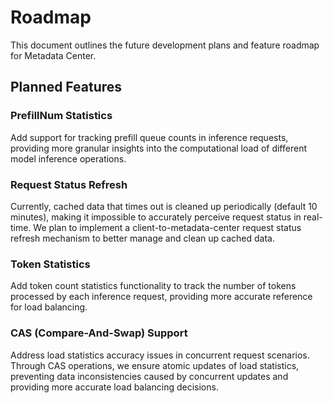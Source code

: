 # Roadmap

This document outlines the future development plans and feature roadmap for Metadata Center.

## Planned Features

### PrefillNum Statistics
Add support for tracking prefill queue counts in inference requests, providing more granular insights into the computational load of different model inference operations.

### Request Status Refresh
Currently, cached data that times out is cleaned up periodically (default 10 minutes), making it impossible to accurately perceive request status in real-time. We plan to implement a client-to-metadata-center request status refresh mechanism to better manage and clean up cached data.

### Token Statistics
Add token count statistics functionality to track the number of tokens processed by each inference request, providing more accurate reference for load balancing.

### CAS (Compare-And-Swap) Support
Address load statistics accuracy issues in concurrent request scenarios. Through CAS operations, we ensure atomic updates of load statistics, preventing data inconsistencies caused by concurrent updates and providing more accurate load balancing decisions.